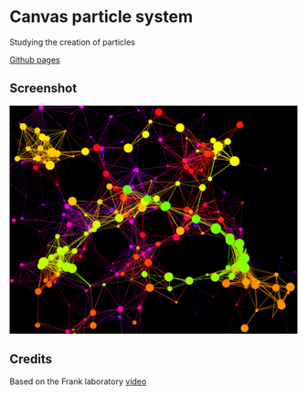 # Canvas particle system

Studying the creation of particles

[Github pages](https://karisdev.github.io/canvas-particle-system/)

## Screenshot

![Screenshot](result.png)

## Credits

Based on the Frank laboratory [video](https://www.youtube.com/watch?v=Yvz_axxWG4Y)
